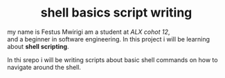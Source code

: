 
<DOCTYPE html>
<html>
<body>
<h1 align="center"> shell basics script writing</h1>
<p> my name is Festus Mwirigi am a student at <em>ALX cohot 12</em>,</br> and a beginner in software engineering.
In this project i will be learning about <b>shell scripting</b>.</p>
<p> In thi srepo i will be writing scripts about basic shell commands on how to navigate around the shell.</P>
</body>
</html>

